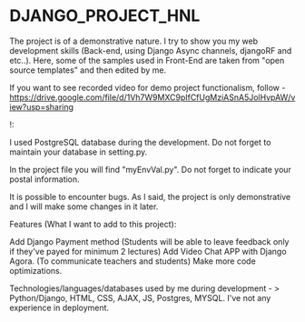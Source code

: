 # DJANGO_PROJECT_HNL

The project is of a demonstrative nature. I try to show you my web development skills (Back-end, using Django Async channels, djangoRF and etc..). Here, some of the samples used in Front-End are taken from "open source templates" and then edited by me.

If you want to see recorded video for demo project functionalism, follow - https://drive.google.com/file/d/1Vh7W9MXC9pIfCfUgMziASnA5JolHvpAW/view?usp=sharing

!:

I used PostgreSQL database during the development. Do not forget to maintain your database in setting.py.

In the project file you will find "myEnvVal.py". Do not forget to indicate your postal information.

It is possible to encounter bugs. As I said, the project is only demonstrative and I will make some changes in it later.

Features (What I want to add to this project):

Add Django Payment method (Students will be able to leave feedback only if they've payed for minimum 2 lectures)
Add Video Chat APP with Django Agora. (To communicate teachers and students)
Make more code optimizations.

Technologies/languages/databases used by me during development - > Python/Django, HTML, CSS, AJAX, JS, Postgres, MYSQL. I've not any experience in deployment.
